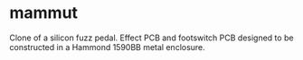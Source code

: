 # mammut

Clone of a silicon fuzz pedal. Effect PCB and footswitch PCB designed to be constructed in a Hammond 1590BB metal enclosure.
